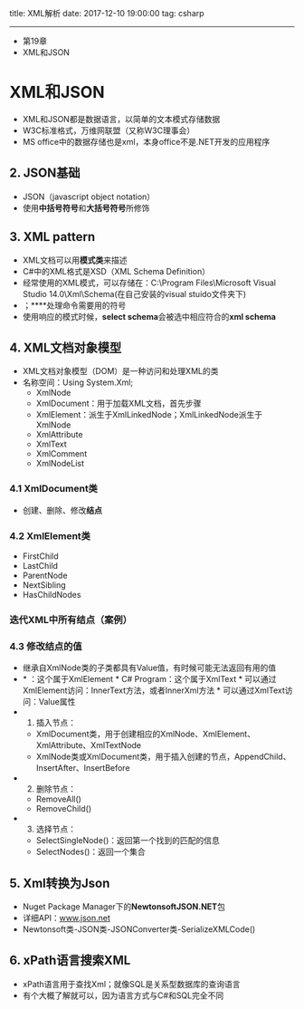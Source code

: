 title: XML解析
date: 2017-12-10 19:00:00
tag: csharp

---

* 第19章
* XML和JSON

# XML和JSON #

* XML和JSON都是数据语言，以简单的文本模式存储数据
* W3C标准格式，万维网联盟（又称W3C理事会）
* MS office中的数据存储也是xml，本身office不是.NET开发的应用程序

## 2. JSON基础 ##

* JSON（javascript object notation）
* 使用**中括号符号**和**大括号符号**所修饰

## 3. XML pattern ##

* XML文档可以用**模式类**来描述
* C#中的XML格式是XSD（XML Schema Definition）
* 经常使用的XML模式，可以存储在：C:\Program Files\Microsoft Visual Studio 14.0\Xml\Schema(在自己安装的visual stuido文件夹下)
* <?xml version="1.0" encoding="utf-8"?>；**<? ?>**处理命令需要用的符号
* 使用响应的模式时候，**select schema**会被选中相应符合的**xml schema**

## 4. XML文档对象模型 ##

* XML文档对象模型（DOM）是一种访问和处理XML的类
* 名称空间：Using System.Xml;
	* XmlNode
	* XmlDocument：用于加载XML文档，首先步骤
	* XmlElement：派生于XmlLinkedNode；XmlLinkedNode派生于XmlNode
	* XmlAttribute
	* XmlText
	* XmlComment
	* XmlNodeList

### 4.1 XmlDocument类 ###

* 创建、删除、修改**结点**

### 4.2 XmlElement类 ###

* FirstChild
* LastChild
* ParentNode
* NextSibling
* HasChildNodes

### 迭代XML中所有结点（案例） ###

### 4.3 修改结点的值 ###

* 继承自XmlNode类的子类都具有Value值，有时候可能无法返回有用的值
* <title>C# Program</title>
	* <title></title>：这个属于XmlElement
	* C# Program：这个属于XmlText
	* 可以通过XmlElement访问：InnerText方法，或者InnerXml方法
	* 可以通过XmlText访问：Value属性
* 1. 插入节点：
	* XmlDocument类，用于创建相应的XmlNode、XmlElement、XmlAttribute、XmlTextNode
	* XmlNode类或XmlDocument类，用于插入创建的节点，AppendChild、InsertAfter、InsertBefore
* 2. 删除节点：
	* RemoveAll()
	* RemoveChild()
* 3. 选择节点：
	* SelectSingleNode()：返回第一个找到的匹配的信息
	* SelectNodes()：返回一个集合

## 5. Xml转换为Json ##

*  Nuget Package Manager下的**NewtonsoftJSON.NET**包
*  详细API：www.json.net
*  Newtonsoft类-JSON类-JSONConverter类-SerializeXMLCode()

## 6. xPath语言搜索XML ##

* xPath语言用于查找Xml；就像SQL是关系型数据库的查询语言
* 有个大概了解就可以，因为语言方式与C#和SQL完全不同